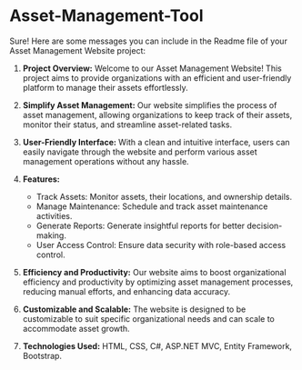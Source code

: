# Asset-Management-Tool
Sure! Here are some messages you can include in the Readme file of your Asset Management Website project:

1. **Project Overview:**
   Welcome to our Asset Management Website! This project aims to provide organizations with an efficient and user-friendly platform to manage their assets effortlessly.

2. **Simplify Asset Management:**
   Our website simplifies the process of asset management, allowing organizations to keep track of their assets, monitor their status, and streamline asset-related tasks.

3. **User-Friendly Interface:**
   With a clean and intuitive interface, users can easily navigate through the website and perform various asset management operations without any hassle.

4. **Features:**
   - Track Assets: Monitor assets, their locations, and ownership details.
   - Manage Maintenance: Schedule and track asset maintenance activities.
   - Generate Reports: Generate insightful reports for better decision-making.
   - User Access Control: Ensure data security with role-based access control.

5. **Efficiency and Productivity:**
   Our website aims to boost organizational efficiency and productivity by optimizing asset management processes, reducing manual efforts, and enhancing data accuracy.

6. **Customizable and Scalable:**
   The website is designed to be customizable to suit specific organizational needs and can scale to accommodate asset growth.

7. **Technologies Used:**
     HTML, CSS, C#, ASP.NET MVC, Entity Framework, Bootstrap.
